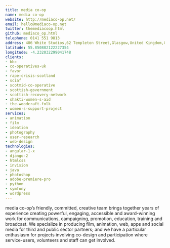 ```yaml
---
title: media co-op
name: media co-op
website: http://mediaco-op.net/
email: hello@mediaco-op.net
twitter: themediacoop.html
github: mediaco_op.html
telephone: 0141 551 9813
address: 406 White Studios,62 Templeton Street,Glasgow,United Kingdom,G40 1DA
latitude: 55.850882122227354
longitude: -4.232032299041748
clients:
- bbc
- co-operatives-uk
- favor
- rape-crisis-scotland
- sciaf
- scotmid-co-operative
- scottish-government
- scottish-recovery-network
- shakti-women-s-aid
- the-woodcraft-folk
- women-s-support-project
services:
- animation
- film
- ideation
- photography
- user-research
- web-design
technologies:
- angular-1-x
- django-2
- htmlcss
- invision
- java
- photoshop
- adobe-premiere-pro
- python
- symfony
- wordpress
---
```


media co-op’s friendly, committed, creative team brings together years of experience creating powerful, engaging, accessible and award-winning work for communications, campaigning, promotion, education, training and broadcast.
We specialize in producing film, animation, web, apps and social media for third and public sector partners; and we have a particular enthusiasm for projects involving co-design and participation where service-users, volunteers and staff can get involved.